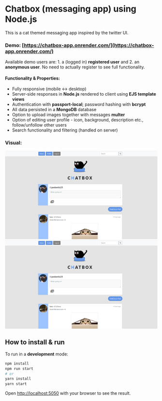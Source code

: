 # Chatbox (messaging app) using Node.js

This is a cat themed messaging app inspired by the twitter UI.

### Demo: [https://chatbox-app.onrender.com/](https://chatbox-app.onrender.com/)

Available demo users are: 1. a (logged in) **registered user** and 2. an **anonymous user**. No need to actually register to see full functionality.

#### Functionality & Properties:

- Fully responsive (mobile <-> desktop)
- Server-side responses in **Node.js** rendered to client using **EJS template views**
- Authentication with **passport-local**; password hashing with **bcrypt**
- All data persisted in a **MongoDB** database
- Option to upload images together with messages **multer**
- Option of editing user profile - icon, background, description etc., follow/unfollow other users
- Search functionality and filtering (handled on server)

### Visual:

![demo1](/public/img/demo/demo1.jpg)
![demo2](/public/img/demo/demo1.jpg)

## How to install & run

To run in a **development** mode:

```bash
npm install
npm run start
# or
yarn install
yarn start
```

Open [http://localhost:5050](http://localhost:5050) with your browser to see the result.
